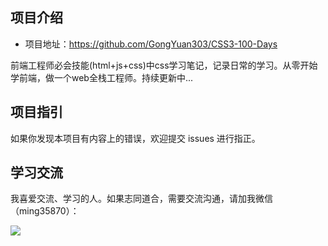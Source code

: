 

## 项目介绍

- 项目地址：<https://github.com/GongYuan303/CSS3-100-Days>

前端工程师必会技能(html+js+css)中css学习笔记，记录日常的学习。从零开始学前端，做一个web全栈工程师。持续更新中...


## 项目指引


如果你发现本项目有内容上的错误，欢迎提交 issues 进行指正。

## 学习交流

我喜爱交流、学习的人。如果志同道合，需要交流沟通，请加我微信（ming35870）：

![](https://github.com/GongYuan303/gongyuan303.github.io/tree/master/assets/weixin.jpg)

